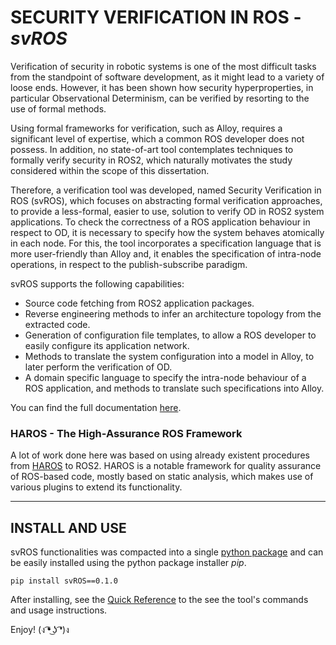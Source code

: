# SECURITY VERIFICATION IN ROS - *svROS*

Verification of security in robotic systems is one of the most difficult tasks from the standpoint of software development, as it might lead to a variety of loose ends. However, it has been shown how security hyperproperties, in particular Observational Determinism, can be verified by resorting to the use of formal methods.

Using formal frameworks for verification, such as Alloy, requires a significant level of expertise, which a common ROS developer does not possess. In addition, no state-of-art tool contemplates techniques to formally verify security in ROS2, which naturally motivates the study considered within the scope of this dissertation.

Therefore, a verification tool was developed, named Security Verification in ROS (svROS), which focuses on abstracting formal verification approaches, to provide a less-formal, easier to use, solution to verify OD in ROS2 system applications. To check the correctness of a ROS application behaviour in respect to OD, it is necessary to specify how the system behaves atomically in each node. For this, the tool incorporates a specification language that is more user-friendly than Alloy and, it enables the specification of intra-node operations, in respect to the publish-subscribe paradigm.

svROS supports the following capabilities:
* Source code fetching from ROS2 application packages.
* Reverse engineering methods to infer an architecture topology from the extracted code.
* Generation of configuration file templates, to allow a ROS developer to easily configure its application network.
* Methods to translate the system configuration into a model in Alloy, to later perform the verification of OD.
* A domain specific language to specify the intra-node behaviour of a ROS application, and methods to translate such specifications into Alloy.

You can find the full documentation [here](https://luis1ribeiro.github.io/svROS/).

### HAROS - The High-Assurance ROS Framework

A lot of work done here was based on using already existent procedures from [HAROS](https://github.com/git-afsantos/haros) to ROS2. HAROS is a notable framework for quality assurance of ROS-based code, mostly based on static analysis, which makes use of various plugins to extend its functionality. 

---
## INSTALL AND USE

svROS functionalities was compacted into a single [python package](https://pypi.org/project/svROS/0.1.0/#description) and can be easily installed using the python package installer *pip*.

```
pip install svROS==0.1.0
```
After installing, see the [Quick Reference](./svROS/) to the see the tool's commands and usage instructions.

Enjoy! (ง ͡❛ ͜ʖ ͡❛)ง
